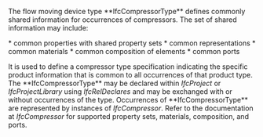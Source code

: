 The flow moving device type \*\*IfcCompressorType\*\* defines commonly shared information for occurrences of compressors. The set of shared information may include:

\* common properties with shared property sets
\* common representations
\* common materials
\* common composition of elements
\* common ports

It is used to define a compressor type specification indicating the specific product information that is common to all occurrences of that product type. The \*\*IfcCompressorType\*\* may be declared within _IfcProject_ or _IfcProjectLibrary_ using _IfcRelDeclares_ and may be exchanged with or without occurrences of the type. Occurrences of \*\*IfcCompressorType\*\* are represented by instances of _IfcCompressor_. Refer to the documentation at _IfcCompressor_ for supported property sets, materials, composition, and ports.
